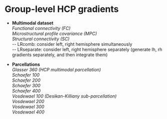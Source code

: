 # Group-level HCP gradients

* **Multimodal dataset** \
*Functional connectivity (FC)* \
*Microstructural profile covariance (MPC)* \
*Structural connectivity (SC)* \
-- LRcomb: consider left, right hemisphere simultaneously \
-- LRseparate: consider left, right hemisphere separately (generate lh, rh gradients separately, and then integrate them)

* **Parcellations** \
*Glasser 360 (HCP multimodal parcellation)* \
*Schaefer 100* \
*Schaefer 200* \
*Schaefer 300* \
*Schaefer 400* \
*Vosdewael 100 (Desikan-Killiany sub-parcellation)* \
*Vosdewael 200* \
*Vosdewael 300* \
*Vosdewael 400*
